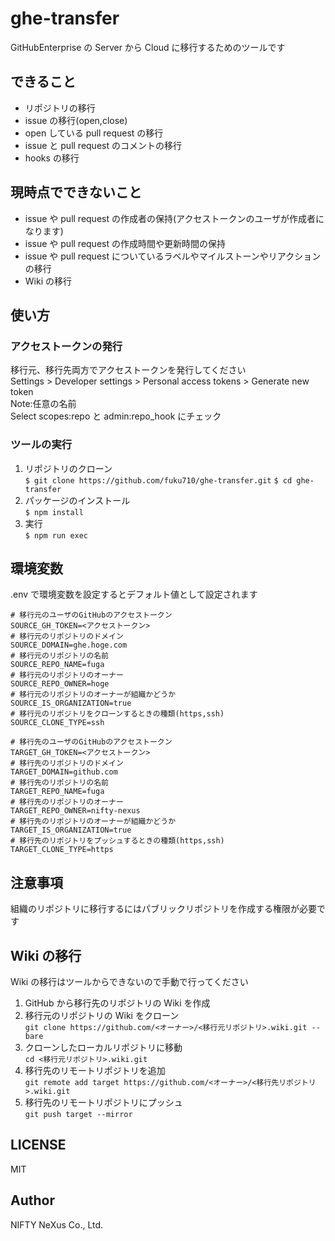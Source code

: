 # ghe-transfer

GitHubEnterprise の Server から Cloud に移行するためのツールです

## できること

- リポジトリの移行
- issue の移行(open,close)
- open している pull request の移行
- issue と pull request のコメントの移行
- hooks の移行

## 現時点でできないこと

- issue や pull request の作成者の保持(アクセストークンのユーザが作成者になります)
- issue や pull request の作成時間や更新時間の保持
- issue や pull request についているラベルやマイルストーンやリアクションの移行
- Wiki の移行

## 使い方

### アクセストークンの発行

移行元、移行先両方でアクセストークンを発行してください  
Settings > Developer settings > Personal access tokens > Generate new token  
Note:任意の名前  
Select scopes:repo と admin:repo_hook にチェック

### ツールの実行

1. リポジトリのクローン  
   `$ git clone https://github.com/fuku710/ghe-transfer.git`
   `$ cd ghe-transfer`
2. パッケージのインストール  
   `$ npm install`
3. 実行  
   `$ npm run exec`

## 環境変数

.env で環境変数を設定するとデフォルト値として設定されます

```
# 移行元のユーザのGitHubのアクセストークン
SOURCE_GH_TOKEN=<アクセストークン>
# 移行元のリポジトリのドメイン
SOURCE_DOMAIN=ghe.hoge.com
# 移行元のリポジトリの名前
SOURCE_REPO_NAME=fuga
# 移行元のリポジトリのオーナー
SOURCE_REPO_OWNER=hoge
# 移行元のリポジトリのオーナーが組織かどうか
SOURCE_IS_ORGANIZATION=true
# 移行元のリポジトリをクローンするときの種類(https,ssh)
SOURCE_CLONE_TYPE=ssh

# 移行先のユーザのGitHubのアクセストークン
TARGET_GH_TOKEN=<アクセストークン>
# 移行先のリポジトリのドメイン
TARGET_DOMAIN=github.com
# 移行先のリポジトリの名前
TARGET_REPO_NAME=fuga
# 移行先のリポジトリのオーナー
TARGET_REPO_OWNER=nifty-nexus
# 移行先のリポジトリのオーナーが組織かどうか
TARGET_IS_ORGANIZATION=true
# 移行先のリポジトリをプッシュするときの種類(https,ssh)
TARGET_CLONE_TYPE=https
```

## 注意事項

組織のリポジトリに移行するにはパブリックリポジトリを作成する権限が必要です

## Wiki の移行

Wiki の移行はツールからできないので手動で行ってください

1. GitHub から移行先のリポジトリの Wiki を作成
2. 移行元のリポジトリの Wiki をクローン  
   `git clone https://github.com/<オーナー>/<移行元リポジトリ>.wiki.git --bare`
3. クローンしたローカルリポジトリに移動  
   `cd <移行元リポジトリ>.wiki.git`
4. 移行先のリモートリポジトリを追加  
   `git remote add target https://github.com/<オーナー>/<移行先リポジトリ>.wiki.git`
5. 移行先のリモートリポジトリにプッシュ  
   `git push target --mirror`
   
## LICENSE
MIT

## Author
NIFTY NeXus Co., Ltd.
